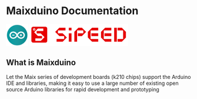 Maixduino Documentation
======

<div class="title_pic">
    <img src="../assets/arduino.png" height="60">  <img src="../assets/icon_sipeed2.png"  height="60">
</div>



## What is Maixduino

Let the Maix series of development boards (k210 chips) support the Arduino IDE and libraries, making it easy to use a large number of existing open source Arduino libraries for rapid development and prototyping


